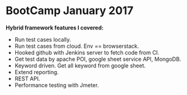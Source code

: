 # BootCamp January 2017

**Hybrid framework features I covered:**
  - Run test cases locally.
  - Run test cases from cloud. Env == browserstack.
  - Hooked github with Jenkins server to fetch code from CI.
  - Get test data by apache POI, google sheet service API, MongoDB.
  - Keyword driven. Get all keyword from google sheet.
  - Extend reporting.
  - REST API.
  - Performance testing with Jmeter.

